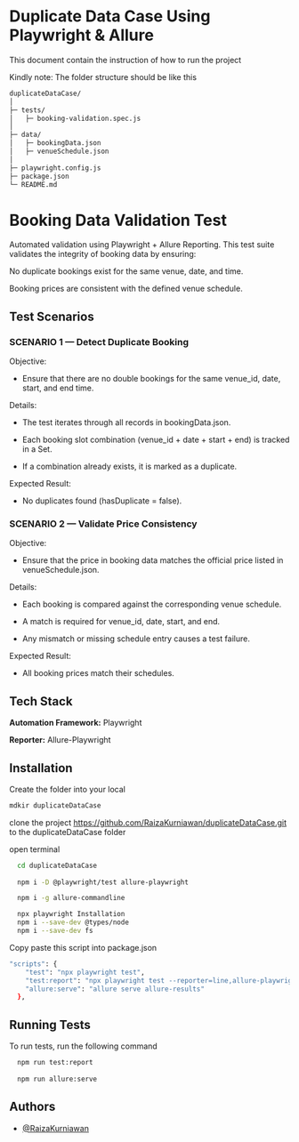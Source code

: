 # Duplicate Data Case Using Playwright & Allure


This document contain the instruction of how to run the project

Kindly note:
The folder structure should be like this

```bash
duplicateDataCase/
│
├─ tests/
│   ├─ booking-validation.spec.js
│
├─ data/
│   ├─ bookingData.json
│   ├─ venueSchedule.json
│
├─ playwright.config.js
├─ package.json
└─ README.md


```

# Booking Data Validation Test

Automated validation using Playwright + Allure Reporting.
This test suite validates the integrity of booking data by ensuring:

No duplicate bookings exist for the same venue, date, and time.

Booking prices are consistent with the defined venue schedule.

## Test Scenarios
### **SCENARIO 1 — Detect Duplicate Booking**

Objective:
* Ensure that there are no double bookings for the same venue_id, date, start, and end time.

Details:

* The test iterates through all records in bookingData.json.

* Each booking slot combination (venue_id + date + start + end) is tracked in a Set.

* If a combination already exists, it is marked as a duplicate.

Expected Result: 
* No duplicates found (hasDuplicate = false).
### 
### **SCENARIO 2 — Validate Price Consistency**

Objective:
* Ensure that the price in booking data matches the official price listed in venueSchedule.json.

Details:

* Each booking is compared against the corresponding venue schedule.

* A match is required for venue_id, date, start, and end.

* Any mismatch or missing schedule entry causes a test failure.

Expected Result: 
* All booking prices match their schedules.

### 

## Tech Stack

**Automation Framework:** Playwright

**Reporter:** Allure-Playwright


## Installation

Create the folder into your local
```bash
mdkir duplicateDataCase
```
clone the project https://github.com/RaizaKurniawan/duplicateDataCase.git to the duplicateDataCase folder

open terminal

```bash
  cd duplicateDataCase
  
  npm i -D @playwright/test allure-playwright

  npm i -g allure-commandline

  npx playwright Installation
  npm i --save-dev @types/node
  npm i --save-dev fs 
```

Copy paste this script into package.json

```bash
"scripts": {
    "test": "npx playwright test",
    "test:report": "npx playwright test --reporter=line,allure-playwright",
    "allure:serve": "allure serve allure-results"
  },

  ```

  
## Running Tests

To run tests, run the following command

```bash
  npm run test:report
  
  npm run allure:serve
```

## Authors

- [@RaizaKurniawan](https://github.com/RaizaKurniawan)
